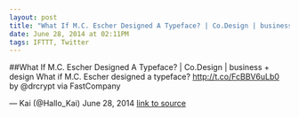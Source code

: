 ```yaml
---
layout: post
title: "What If M.C. Escher Designed A Typeface? | Co.Design | business + design"
date: June 28, 2014 at 02:11PM
tags: IFTTT, Twitter
---
```

##What If M.C. Escher Designed A Typeface? | Co.Design | business + design
What if M.C. Escher designed a typeface? http://t.co/FcBBV6uLb0 by @drcrypt via FastCompany

— Kai (@Hallo_Kai) June 28, 2014
[link to source](http://ift.tt/1lmQzC3) 
